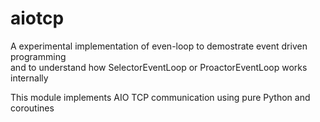 # aiotcp

A experimental implementation of even-loop to demostrate event driven programming<br/>
and to understand how SelectorEventLoop or ProactorEventLoop works internally

This module implements AIO TCP communication using pure Python and coroutines
